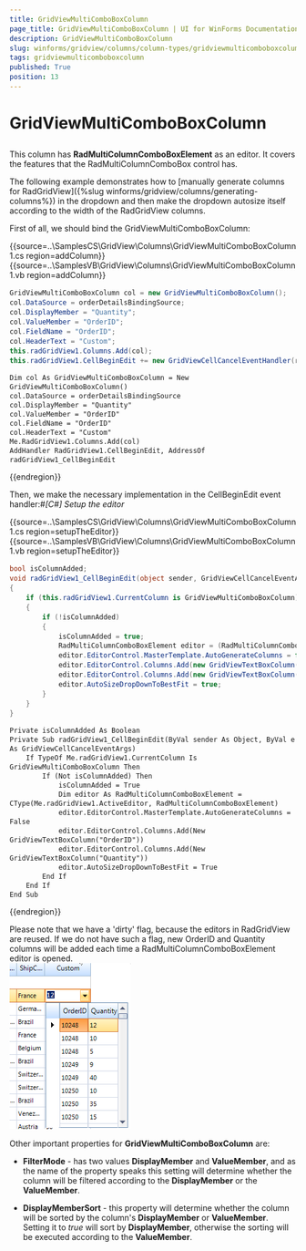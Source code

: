 ```yaml
---
title: GridViewMultiComboBoxColumn
page_title: GridViewMultiComboBoxColumn | UI for WinForms Documentation
description: GridViewMultiComboBoxColumn
slug: winforms/gridview/columns/column-types/gridviewmulticomboboxcolumn
tags: gridviewmulticomboboxcolumn
published: True
position: 13
---
```


# GridViewMultiComboBoxColumn



## 

This column has __RadMultiColumnComboBoxElement__ as an editor. It covers the features that the RadMultiColumnComboBox control has.
      	

The following example demonstrates how to [manually generate columns for RadGridView]({%slug winforms/gridview/columns/generating-columns%}) in the dropdown and then make the dropdown autosize itself according to the width of the RadGridView columns.

First of all, we should bind the GridViewMultiComboBoxColumn:

{{source=..\SamplesCS\GridView\Columns\GridViewMultiComboBoxColumn1.cs region=addColumn}} 
{{source=..\SamplesVB\GridView\Columns\GridViewMultiComboBoxColumn1.vb region=addColumn}} 

````C#
GridViewMultiComboBoxColumn col = new GridViewMultiComboBoxColumn();
col.DataSource = orderDetailsBindingSource;
col.DisplayMember = "Quantity";
col.ValueMember = "OrderID";
col.FieldName = "OrderID";
col.HeaderText = "Custom";
this.radGridView1.Columns.Add(col);
this.radGridView1.CellBeginEdit += new GridViewCellCancelEventHandler(radGridView1_CellBeginEdit);

````
````VB.NET
Dim col As GridViewMultiComboBoxColumn = New GridViewMultiComboBoxColumn()
col.DataSource = orderDetailsBindingSource
col.DisplayMember = "Quantity"
col.ValueMember = "OrderID"
col.FieldName = "OrderID"
col.HeaderText = "Custom"
Me.RadGridView1.Columns.Add(col)
AddHandler RadGridView1.CellBeginEdit, AddressOf radGridView1_CellBeginEdit

````

{{endregion}} 




Then, we make the necessary implementation in the CellBeginEdit event handler:#_[C#] Setup the editor_

	



{{source=..\SamplesCS\GridView\Columns\GridViewMultiComboBoxColumn1.cs region=setupTheEditor}} 
{{source=..\SamplesVB\GridView\Columns\GridViewMultiComboBoxColumn1.vb region=setupTheEditor}} 

````C#
bool isColumnAdded;
void radGridView1_CellBeginEdit(object sender, GridViewCellCancelEventArgs e)
{
    if (this.radGridView1.CurrentColumn is GridViewMultiComboBoxColumn)
    {
        if (!isColumnAdded)
        {
            isColumnAdded = true;
            RadMultiColumnComboBoxElement editor = (RadMultiColumnComboBoxElement)this.radGridView1.ActiveEditor;
            editor.EditorControl.MasterTemplate.AutoGenerateColumns = false;
            editor.EditorControl.Columns.Add(new GridViewTextBoxColumn("OrderID"));
            editor.EditorControl.Columns.Add(new GridViewTextBoxColumn("Quantity"));
            editor.AutoSizeDropDownToBestFit = true;
        }
    }
}

````
````VB.NET
Private isColumnAdded As Boolean
Private Sub radGridView1_CellBeginEdit(ByVal sender As Object, ByVal e As GridViewCellCancelEventArgs)
    If TypeOf Me.radGridView1.CurrentColumn Is GridViewMultiComboBoxColumn Then
        If (Not isColumnAdded) Then
            isColumnAdded = True
            Dim editor As RadMultiColumnComboBoxElement = CType(Me.radGridView1.ActiveEditor, RadMultiColumnComboBoxElement)
            editor.EditorControl.MasterTemplate.AutoGenerateColumns = False
            editor.EditorControl.Columns.Add(New GridViewTextBoxColumn("OrderID"))
            editor.EditorControl.Columns.Add(New GridViewTextBoxColumn("Quantity"))
            editor.AutoSizeDropDownToBestFit = True
        End If
    End If
End Sub

````

{{endregion}} 




Please note that we have a 'dirty' flag, because the editors in RadGridView are reused. If we do not have such a flag, new OrderID and Quantity columns will be added each time a RadMultiColumnComboBoxElement editor is opened. <br>![gridview-columns-gridviewmulticomboboxcolumn 001](images/gridview-columns-gridviewmulticomboboxcolumn001.png)

Other important properties for __GridViewMultiComboBoxColumn__ are:
        

* __FilterMode__ - has two values __DisplayMember__ and __ValueMember__, and as the name of the property speaks this setting will determine whether the column will be filtered according to the __DisplayMember__ or the __ValueMember__.
			  		

* __DisplayMemberSort__ - this property will determine whether the column will be sorted by the column's __DisplayMember__ or __ValueMember__.  Setting it to *true* will sort by __DisplayMember__, otherwise the sorting will be executed according to the __ValueMember__.
